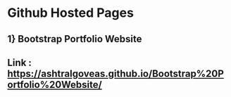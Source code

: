 # Github Hosted Pages
## 1} Bootstrap Portfolio Website
## Link : https://ashtralgoveas.github.io/Bootstrap%20Portfolio%20Website/
